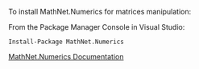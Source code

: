 To install MathNet.Numerics for matrices manipulation:

From the Package Manager Console in Visual Studio:
```
Install-Package MathNet.Numerics
```

[MathNet.Numerics Documentation](https://numerics.mathdotnet.com/)

